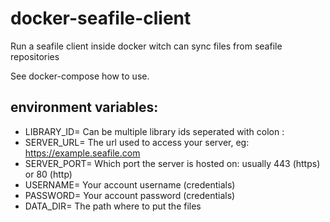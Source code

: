 # docker-seafile-client
Run a seafile client inside docker witch can sync files from seafile repositories

See docker-compose how to use.

## environment variables:
 - LIBRARY_ID=<your-library-id-here>   Can be multiple library ids seperated with colon :
 - SERVER_URL=<server-url>             The url used to access your server, eg: https://example.seafile.com
 - SERVER_PORT=<server-port>           Which port the server is hosted on: usually 443 (https) or 80 (http)
 - USERNAME=<username>                 Your account username (credentials)
 - PASSWORD=<password>                 Your account password (credentials)
 - DATA_DIR=<directory-path-to-sync>   The path where to put the files
